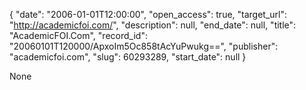 {
  "date": "2006-01-01T12:00:00", 
  "open_access": true, 
  "target_url": "http://academicfoi.com/", 
  "description": null, 
  "end_date": null, 
  "title": "AcademicFOI.Com", 
  "record_id": "20060101T120000/ApxoIm5Oc858tAcYuPwukg==", 
  "publisher": "academicfoi.com", 
  "slug": 60293289, 
  "start_date": null
}

None